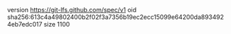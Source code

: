 version https://git-lfs.github.com/spec/v1
oid sha256:613c4a49802400b2f02f3a7356b19ec2ecc15099e64200da8934924eb7edc017
size 1100
